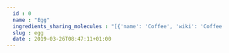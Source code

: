 ```yaml
---
  id : 0
  name : "Egg"
  ingredients_sharing_molecules : "[{'name': 'Coffee', 'wiki': 'Coffee', 'id': 46, 'category': 'Beverage Caffeinated', 'common_molecules': [18554, 11552, 342, 12232, 11747, 798, 2879, 7909, 18827, 12748, 7284, 527, 3776, 8027, 1130, 8094, 12266, 19602, 9261, 878, 12180, 6202, 379, 6561, 7895, 644104, 612, 18635, 998, 402, 7501, 996, 1049, 11509, 27457, 12097, 8093, 7976, 5321950, 6736, 5311110, 31252]}, {'name': 'Tea', 'wiki': 'Tea', 'id': 310, 'category': 'Plant', 'common_molecules': [18554, 11552, 342, 957, 11747, 798, 2879, 7909, 18827, 12020, 527, 16666, 8027, 8094, 1130, 454, 19602, 7284, 878, 12180, 6202, 379, 6561, 644104, 612, 18635, 998, 7501, 996, 1049, 11509, 27457, 12097, 247, 8093, 7976, 5321950, 6736, 1068, 31252, 31289]}, {'name': 'Potato', 'wiki': 'Potato', 'id': 373, 'category': 'Vegetable Tuber', 'common_molecules': [11552, 6140, 957, 12232, 11747, 798, 7909, 18827, 12020, 527, 8094, 1130, 454, 19602, 7284, 878, 31252, 6202, 379, 6561, 994, 644104, 612, 18635, 998, 402, 996, 1049, 11509, 27457, 12097, 247, 6274, 7976, 5321950, 5311110, 1068, 31289]}, {'name': 'Beer', 'wiki': 'Beer', 'id': 9, 'category': 'Beverage Alcoholic', 'common_molecules': [11552, 342, 957, 12232, 11747, 9609, 798, 7909, 18827, 12020, 527, 8027, 8094, 1130, 454, 402, 9261, 7284, 878, 6202, 379, 6561, 7895, 644104, 612, 18635, 998, 996, 1049, 11509, 27457, 12097, 8093, 7976, 5321950, 1068, 31289]}, {'name': 'Rice', 'wiki': 'Rice', 'id': 55, 'category': 'Cereal', 'common_molecules': [11552, 6140, 957, 12232, 798, 18827, 7284, 527, 16666, 8027, 12266, 8094, 1130, 454, 19602, 878, 6202, 379, 6561, 7895, 994, 644104, 996, 18635, 998, 402, 7501, 1049, 11509, 12097, 247, 6274, 8093, 7976, 6736, 1068, 31289]}]"
  slug : egg
  date : 2019-03-26T08:47:11+01:00
---
```



